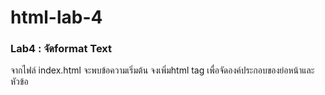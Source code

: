 # html-lab-4
### Lab4 : จัดformat Text
จากไฟล์ index.html  จะพบข้อความเริ่มต้น จงเพิ่มhtml tag เพื่อจัดองค์ประกอบของย่อหน้าและหัวข้อ
